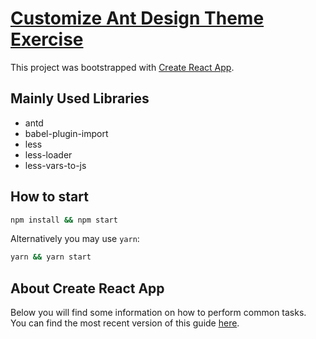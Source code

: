 # [Customize Ant Design Theme Exercise](https://chiara-yen.github.io/customize-ant-design-theme-exercise)

This project was bootstrapped with [Create React App](https://github.com/facebookincubator/create-react-app).

## Mainly Used Libraries

- antd
- babel-plugin-import
- less
- less-loader
- less-vars-to-js

## How to start

```sh
npm install && npm start
```

Alternatively you may use `yarn`:

```sh
yarn && yarn start
```

## About Create React App

Below you will find some information on how to perform common tasks.<br>
You can find the most recent version of this guide [here](https://github.com/facebookincubator/create-react-app/blob/master/packages/react-scripts/template/README.md).
